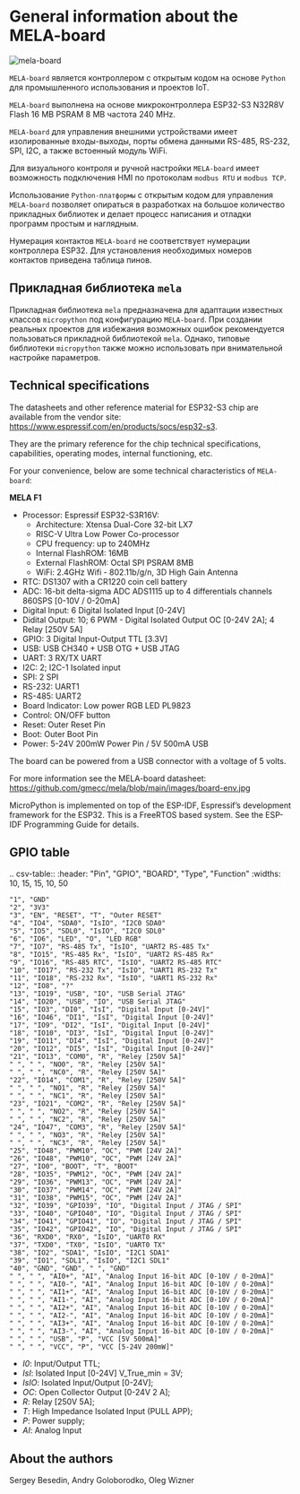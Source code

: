 # General information about the MELA-board

![mela-board](image/mela-board.webp)


``MELA-board`` является контроллером с открытым кодом на основе
``Python`` для промышленного использования и проектов IoT.

``MELA-board`` выполнена на основе микроконтроллера ESP32-S3 N32R8V Flash 16 MB
PSRAM 8 MB частота 240 MHz.

``MELA-board`` для управления внешними устройствами имеет изолированные входы-выходы,
порты обмена данными RS-485, RS-232, SPI, I2C, а также встоенный модуль WiFi.

Для визуального контроля и ручной настройки ``MELA-board`` имеет возможность
подключения HMI по протоколам ``modbus RTU`` и ``modbus TCP``.

Использование ``Python-платформы`` с открытым кодом для управления ``MELA-board``
позволяет опираться в разработках на большое количество прикладных библиотек и
делает процесс написания и отладки программ простым и наглядным.

Нумерация контактов ``MELA-board`` не соответствует нумерации контроллера
ESP32. Для установления необходимых номеров контактов приведена таблица пинов.

## Прикладная библиотека ``mela``

Прикладная библиотека ``mela`` предназначена для адаптации известных классов
``micropython`` под конфигурацию ``MELA-board``. При создании реальных проектов
для избежания возможных ошибок рекомендуется пользоваться прикладной
библиотекой ``mela``. Однако, типовые библиотеки ``micropython`` также можно
использовать при внимательной настройке параметров.

## Technical specifications

The datasheets and other reference material for ESP32-S3 chip are available
from the vendor site: https://www.espressif.com/en/products/socs/esp32-s3.

They are the primary reference for the chip technical specifications, capabilities,
operating modes, internal functioning, etc.

For your convenience, below are some technical characteristics of ``MELA-board``:

**MELA F1**

- Processor: Espressif ESP32-S3R16V:
    - Architecture: Xtensa Dual-Core 32-bit LX7
    - RISC-V Ultra Low Power Co-processor
    - CPU frequency: up to 240MHz
    - Internal FlashROM: 16MB
    - External FlashROM: Octal SPI PSRAM 8MB
    - WiFi: 2.4GHz Wifi - 802.11b/g/n, 3D High Gain Antenna
- RTC: DS1307 with a CR1220 coin cell battery
- ADC: 16-bit delta-sigma ADC ADS1115 up to 4 differentials channels 860SPS [0-10V / 0-20mA]
- Digital Input: 6 Digital Isolated Input [0-24V]
- Didital Output: 10; 6 PWM - Digital Isolated Output OC [0-24V 2A]; 4 Relay [250V 5A]
- GPIO: 3 Digital Input-Output TTL [3.3V]
- USB: USB CH340 + USB OTG + USB JTAG
- UART: 3 RX/TX UART
- I2C: 2; I2C-1 Isolated input
- SPI: 2 SPI
- RS-232: UART1
- RS-485: UART2
- Board Indicator: Low power RGB LED PL9823
- Control: ON/OFF button
- Reset: Outer Reset Pin
- Boot: Outer Boot Pin
- Power: 5-24V 200mW Power Pin / 5V 500mA USB

The board can be powered from a USB connector with a voltage of 5 volts.

For more information see the MELA-board datasheet:
https://github.com/gmecc/mela/blob/main/images/board-env.jpg

MicroPython is implemented on top of the ESP-IDF, Espressif’s development framework for the ESP32.
This is a FreeRTOS based system. See the ESP-IDF Programming Guide for details.

## GPIO table

.. csv-table:: 
    :header: "Pin", "GPIO", "BOARD", "Type", "Function"
    :widths: 10, 15, 15, 10, 50

    "1", "GND"
    "2", "3V3"
    "3", "EN", "RESET", "T", "Outer RESET"
    "4", "IO4", "SDA0", "IsIO", "I2C0 SDA0"
    "5", "IO5", "SDL0", "IsIO", "I2C0 SDL0"
    "6", "IO6", "LED", "O", "LED RGB"
    "7", "IO7", "RS-485 Tx", "IsIO", "UART2 RS-485 Tx"
    "8", "IO15", "RS-485 Rx", "IsIO", "UART2 RS-485 Rx"
    "9", "IO16", "RS-485 RTC", "IsIO", "UART2 RS-485 RTC"
    "10", "IO17", "RS-232 Tx", "IsIO", "UART1 RS-232 Tx"
    "11", "IO18", "RS-232 Rx", "IsIO", "UART1 RS-232 Rx"
    "12", "IO8", "?"
    "13", "IO19", "USB", "IO", "USB Serial JTAG"
    "14", "IO20", "USB", "IO", "USB Serial JTAG"
    "15", "IO3", "DI0", "IsI", "Digital Input [0-24V]"
    "16", "IO46", "DI1", "IsI", "Digital Input [0-24V]"
    "17", "IO9", "DI2", "IsI", "Digital Input [0-24V]"
    "18", "IO10", "DI3", "IsI", "Digital Input [0-24V]"
    "19", "IO11", "DI4", "IsI", "Digital Input [0-24V]"
    "20", "IO12", "DI5", "IsI", "Digital Input [0-24V]"
    "21", "IO13", "COM0", "R", "Reley [250V 5A]"
    " ", " ", "NO0", "R", "Reley [250V 5A]"
    " ", " ", "NC0", "R", "Reley [250V 5A]"
    "22", "IO14", "COM1", "R", "Reley [250V 5A]"
    " ", " ", "NO1", "R", "Reley [250V 5A]"
    " ", " ", "NC1", "R", "Reley [250V 5A]"
    "23", "IO21", "COM2", "R", "Reley [250V 5A]"
    " ", " ", "NO2", "R", "Reley [250V 5A]"
    " ", " ", "NC2", "R", "Reley [250V 5A]"
    "24", "IO47", "COM3", "R", "Reley [250V 5A]"
    " ", " ", "NO3", "R", "Reley [250V 5A]"
    " ", " ", "NC3", "R", "Reley [250V 5A]"
    "25", "IO48", "PWM10", "OC", "PWM [24V 2A]"
    "26", "IO48", "PWM10", "OC", "PWM [24V 2A]"
    "27", "IO0", "BOOT", "T", "BOOT"
    "28", "IO35", "PWM12", "OC", "PWM [24V 2A]"
    "29", "IO36", "PWM13", "OC", "PWM [24V 2A]"
    "30", "IO37", "PWM14", "OC", "PWM [24V 2A]"
    "31", "IO38", "PWM15", "OC", "PWM [24V 2A]"
    "32", "IO39", "GPIO39", "IO", "Digital Input / JTAG / SPI"
    "33", "IO40", "GPIO40", "IO", "Digital Input / JTAG / SPI"
    "34", "IO41", "GPIO41", "IO", "Digital Input / JTAG / SPI"
    "35", "IO42", "GPIO42", "IO", "Digital Input / JTAG / SPI"
    "36", "RXD0", "RX0", "IsIO", "UART0 RX"
    "37", "TXD0", "TX0", "IsIO", "UART0 TX"
    "38", "IO2", "SDA1", "IsIO", "I2C1 SDA1"
    "39", "IO1", "SDL1", "IsIO", "I2C1 SDL1"
    "40", "GND", "GND", " ", "GND"
    " ", " ", "AI0+", "AI", "Analog Input 16-bit ADC [0-10V / 0-20mA]"
    " ", " ", "AI0-", "AI", "Analog Input 16-bit ADC [0-10V / 0-20mA]"
    " ", " ", "AI1+", "AI", "Analog Input 16-bit ADC [0-10V / 0-20mA]"
    " ", " ", "AI1-", "AI", "Analog Input 16-bit ADC [0-10V / 0-20mA]"
    " ", " ", "AI2+", "AI", "Analog Input 16-bit ADC [0-10V / 0-20mA]"
    " ", " ", "AI2-", "AI", "Analog Input 16-bit ADC [0-10V / 0-20mA]"
    " ", " ", "AI3+", "AI", "Analog Input 16-bit ADC [0-10V / 0-20mA]"
    " ", " ", "AI3-", "AI", "Analog Input 16-bit ADC [0-10V / 0-20mA]"
    " ", " ", "USB", "P", "VCC [5V 500mA]"
    " ", " ", "VCC", "P", "VCC [5-24V 200mW]"


* *I0*: Input/Output TTL;
* *IsI*: Isolated Input [0-24V] V_True_min = 3V;
* *IsIO*: Isolated Input/Output [0-24V];
* *OC*: Open Collector Output [0-24V 2 A];
* *R*: Relay [250V 5A];
* *T*: High Impedance Isolated Input (PULL APP);
* *P*: Power supply;
* *AI*: Analog Input

## About the authors

Sergey Besedin, Andry Goloborodko, Oleg Wizner
